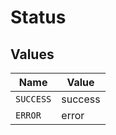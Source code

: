 # Status


## Values

| Name      | Value     |
| --------- | --------- |
| `SUCCESS` | success   |
| `ERROR`   | error     |
